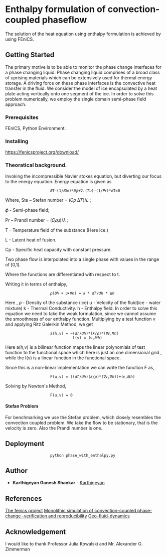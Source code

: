 # Enthalpy formulation of convection-coupled phaseflow

The solution of the heat equation using enthalpy formulation is achieved by using FEniCS.

## Getting Started
The primary motive is to be able to monitor the phase change interfaces for a phase changing liquid. Phase changing liquid comprises of a broad class of uprising materials which can be extensively used for thermal energy storage. A driving force on these phase interfaces is the convective heat transfer in the fluid. We consider the model of ice encapsulated by a heat plate acting vertically onto one segment of the ice. In order to solve this problem numerically, we employ the single domain semi-phase field approach.

### Prerequisites
FEniCS, Python Environment. 

### Installing
https://fenicsproject.org/download/

### Theoratical background.
Invoking the incompressible Navier stokes equation, but diverting our focus to the energy equation.
Energy equation is given as 
                
                        𝜕T−(1/𝑆𝑡𝑒)*𝜕𝜙+∇.(𝑇𝑢)−(1/𝑃𝑟)*∆T=0
                        
Where, Ste – Stefan number = (𝐶𝑝 ∆𝑇)/𝐿   ; 
  
  𝜙 - Semi-phase field;
      
  Pr – Prandl number = (𝐶*𝑝*μ)/𝜆 ;
     
  T - Temperature field of the substance (Here ice.)
    
  L - Latent heat of fusion. 
  
  Cp - Specific heat capacity with constant pressure.
    
Two phase flow is interpolated into a single phase with values in the range of \[0,1\].
                                          
Where the functions are differentiated with respect to t.
            
Writing it in terms of enthalpy,

                        𝜌(𝜕ℎ + 𝑢∙∇ℎ) = 𝑘 * 𝑑𝑇/𝑑ℎ * ∆ℎ
			
Here ,  𝜌 - Density of the substance (ice)
	u - Velocity of the fluid(ice - water mixture)
        k - Thermal Conductivity.
	h - Enthalpy field.
In order to solve this equation we need to take the weak formulation, since we cannot assume the smoothness of our enthalpy function.
Multiplying by a test function v and applying Ritz Galerkin Method, we get

                        a(h,v) = −(𝑑𝑇/𝑑ℎ)*(𝑘/𝜌)*(∇𝑣,∇ℎ)
			            	      l(v) = (𝑣,𝜕𝑡ℎ)
		  
Here a(h,v) is a bilinear function maps the linear polynomials of test function to the functional space which here is just an one dimensional grid , while the l(v) is a linear function in the functional space.

Since this is a non-linear implementation we can write the function F as,

                        F(u,v) = ((𝑑𝑇/𝑑ℎ)(𝑘/𝜌)*(∇𝑣,∇ℎ))+(𝑣,𝜕𝑡ℎ)
                        
Solving by Newton's Method,
              
                        F(u,v) = 0
                        
#### Stefan Problem
For benchmarking we use the Stefan problem, which closely resembles the convection coupled problem. We take the flow to be stationary, 
that is the velocity is zero. Also the Prandl number is one.

## Deployment

                        python phase_with_enthalpy.py

## Author
* **Karthigeyan Ganesh Shankar**  - [Karthigeyan](https://github.com/karthigeyanrgs)

## References
[The fenics project](https://doi.org/10.11588/ans.2015.100.20553)
[Monolithic simulation of convection-coupled phase-change -verification and reproducibility](https://arxiv.org/abs/1801.03429)
[Geo-fluid-dynamics](https://github.com/geo-fluid-dynamics/phaseflow-fenics)

## Acknowledgement
I would like to thank Professor Julia Kowalski and Mr. Alexander G. Zimmerman 
